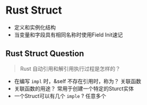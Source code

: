 # Rust Struct

- 定义和实例化结构
- 当变量和字段具有相同名称时使用Field Init速记

## Rust Struct Question
> Rust 自动引用和解引用执行过程是怎样的？
- 在编写 `impl` 时，&self 不存在引用时，称为？ 关联函数
- 关联函数的用途？ 常用于创建一个特定的Sturct实体
- 一个Struct可以有几个 `imple` ? 任意多个
